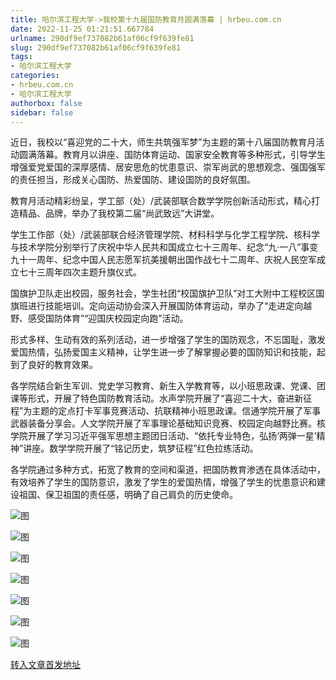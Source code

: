 ```yaml
---
title: 哈尔滨工程大学->我校第十九届国防教育月圆满落幕 | hrbeu.com.cn
date: 2022-11-25 01:21:51.667784
urlname: 290df9ef737082b61af06cf9f639fe81
slug: 290df9ef737082b61af06cf9f639fe81
tags: 
- 哈尔滨工程大学
categories:
- hrbeu.com.cn
- 哈尔滨工程大学
authorbox: false
sidebar: false
---
```

近日，我校以“喜迎党的二十大，师生共筑强军梦”为主题的第十八届国防教育月活动圆满落幕。教育月以讲座、国防体育运动、国家安全教育等多种形式，引导学生增强爱党爱国的深厚感情、居安思危的忧患意识、崇军尚武的思想观念、强国强军的责任担当，形成关心国防、热爱国防、建设国防的良好氛围。

教育月活动精彩纷呈，学工部（处）/武装部联合数学学院创新活动形式，精心打造精品、品牌，举办了我校第二届“尚武致远”大讲堂。
<!--more-->
学生工作部（处）/武装部联合经济管理学院、材料科学与化学工程学院、核科学与技术学院分别举行了庆祝中华人民共和国成立七十三周年、纪念“九·一八”事变九十一周年、纪念中国人民志愿军抗美援朝出国作战七十二周年、庆祝人民空军成立七十三周年四次主题升旗仪式。

国旗护卫队走出校园，服务社会，学生社团“校国旗护卫队”对工大附中工程校区国旗班进行技能培训。定向运动协会深入开展国防体育运动，举办了“走进定向越野、感受国防体育”“迎国庆校园定向跑”活动。

形式多样、生动有效的系列活动，进一步增强了学生的国防观念，不忘国耻，激发爱国热情，弘扬爱国主义精神，让学生进一步了解掌握必要的国防知识和技能，起到了良好的教育效果。

各学院结合新生军训、党史学习教育、新生入学教育等，以小班思政课、党课、团课等形式，开展了特色国防教育活动。水声学院开展了“喜迎二十大，奋进新征程”为主题的定点打卡军事竞赛活动、抗联精神小班思政课。信通学院开展了军事武器装备分享会。人文学院开展了军事理论基础知识竞赛、校园定向越野比赛。核学院开展了学习习近平强军思想主题团日活动、“依托专业特色，弘扬‘两弹一星’精神”讲座。数学学院开展了“铭记历史，筑梦征程”红色拉练活动。

各学院通过多种方式，拓宽了教育的空间和渠道，把国防教育渗透在具体活动中，有效培养了学生的国防意识，激发了学生的爱国热情，增强了学生的忧患意识和建设祖国、保卫祖国的责任感，明确了自己肩负的历史使命。

![图](http://gongxue.cn/__local/1/91/84/D68D69CFF3DEEF381BC429A202C_1C5D3B0E_89FA.jpg)

![图](http://gongxue.cn/__local/A/D4/47/E4A61C0B9FD3BC5BDB5753182AA_3A00EF93_AF21.jpg)

![图](http://gongxue.cn/__local/8/65/18/435ED0E81F7AD2B10519B871AF3_AB8B935C_5DA9.jpg)

![图](http://gongxue.cn/__local/B/9F/C7/1AB25B276B4B8241935D696422F_A65835F1_8FB6.jpg)

![图](http://gongxue.cn/__local/3/56/0F/6CD306B565BB9C9D924F6805D5F_CD457C1B_6BE6.jpg)

![图](http://gongxue.cn/__local/F/97/AF/3CB3C63A2D7DFD8DDA66D83ED8D_2004FC84_39D81.jpg)

![图](http://gongxue.cn/__local/E/E0/A4/CD92E52D6FD46E8570F697A6AE8_BC4BD114_4DE5.jpg)

[转入文章首发地址](http://gongxue.cn/info/1015/73640.htm)